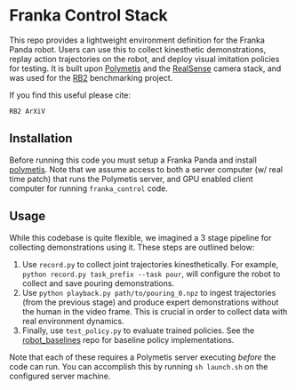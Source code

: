 # Franka Control Stack
This repo provides a lightweight environment definition for the Franka Panda robot. Users can use this to collect kinesthetic demonstrations, replay action trajectories on the robot, and deploy visual imitation policies for testing. It is built upon [Polymetis](https://facebookresearch.github.io/fairo/polymetis/index.html) and the [RealSense](https://dev.intelrealsense.com/docs/python2) camera stack, and was used for the [RB2](https://rb2.info/) benchmarking project.

If you find this useful please cite:
```
RB2 ArXiV
```

## Installation
Before running this code you must setup a Franka Panda and install [polymetis](https://facebookresearch.github.io/fairo/polymetis/installation.html). Note that we assume access to both a server computer (w/ real time patch) that runs the Polymetis server, and GPU enabled client computer for running `franka_control` code.


## Usage
While this codebase is quite flexible, we imagined a 3 stage pipeline for collecting demonstrations using it. These steps are outlined below:

1. Use `record.py` to collect joint trajectories kinesthetically. For example, `python record.py task_prefix --task pour`, will configure the robot to collect and save pouring demonstrations.
2. Use `python playback.py path/to/pouring_0.npz` to ingest trajectories (from the previous stage) and produce expert demonstrations without the human in the video frame. This is crucial in order to collect data with real environment dynamics.
3. Finally, use `test_policy.py` to evaluate trained policies. See the [robot_baselines](https://github.com/AGI-Labs/robot_baselines) repo for baseline policy implementations.

Note that each of these requires a Polymetis server executing *before* the code can run. You can accomplish this by running `sh launch.sh` on the configured server machine.
